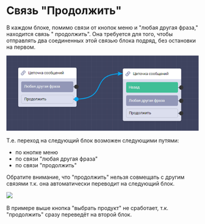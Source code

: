 # Связь "Продолжить"

В каждом блоке, помимо связи от кнопок меню и "любая другая фраза," находится связь " продолжить". Она требуется для того, чтобы отправлять два соединенных этой связью блока подряд, без остановки на первом.

![](<../.gitbook/assets/1 (1).png>)

Т.е. переход на следующий блок возможен следующими путями:

* по кнопке меню
* по связи "любая другая фраза"
* по связи "продолжить"

Обратите внимание, что "продолжить" нельзя совмещать с другим связями т.к. она автоматически переводит на следующий блок.&#x20;

![](<../.gitbook/assets/2г (1).png>)

В примере выше кнопка "выбрать продукт" не сработает, т.к. "продолжить" сразу переведёт на второй блок.
